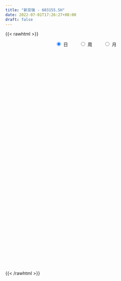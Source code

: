 ```yaml
---
title: "新亚强 - 603155.SH"
date: 2022-07-01T17:26:27+08:00
draft: false
---
```

{{< rawhtml >}}
    <div style="text-align: center">
        <label style="padding: 1rem;"><input style="margin-right: .5rem" type="radio" name="period" value="D" checked onclick="period_change(this)">日</label>
        <label style="padding: 1rem;"><input style="margin-right: .5rem" type="radio" name="period" value="W" onclick="period_change(this)">周</label>
        <label style="padding: 1rem;"><input style="margin-right: .5rem" type="radio" name="period" value="M" onclick="period_change(this)">月</label>
    </div>
    <div id="chart" style="height: 700px;"></div> 
    <script type="text/javascript">
        const D_v = [2414.57,8352.86,31659.0,10694.0,133018.47,114106.49,79923.7,61634.74,52717.98,38882.07,50393.34,85886.61,69525.18,61823.16,85232.0,49557.25,38184.19,37395.96,28034.02,25984.31,18025.62,13887.22,24517.05,77130.79,76367.23,40359.16,29489.84,36911.74,24663.88,22888.66,34812.54,33581.29,20631.08,43299.77,34887.18,43182.55,42219.74,54684.02,52081.02,62813.73,39204.67,32555.64,55816.48,50412.89,92476.45,65145.58,51454.07,39591.82,40598.92,44161.35,68801.12,50462.66,38496.68,38474.87,36263.2,27088.98,29792.45,18061.71,19647.12,27623.89,19698.21,13128.52,12598.98,27465.77,17713.25,16117.83,12436.55,15502.01,9098.97,24014.18,13268.0,12500.66,16452.62,13990.66,14350.7,13849.0,15924.44,9116.37,16024.1,12142.0,19321.45,11811.67,15769.85,13102.81,10718.2,18884.56,10010.57,9820.61,9720.39,15295.97,15094.24,13867.92,9808.91,18852.07,12024.7,11437.75,12092.07,35636.89,49380.89,26080.84,20647.04,15007.51,11797.5,17050.08,18762.84,17796.77,14814.87,8721.31,16662.2,12656.37,14098.57,15242.48,21306.94,12920.99,18774.4,14607.0,11294.61,25875.78,18686.18,14224.86,20780.02,8665.0,9684.06,15723.36,6510.0,3903.0,8221.0,5332.72,5250.0,4816.3,52265.0,31526.54,17788.7,14230.0,16488.83,6894.0,9428.6,10684.3,4785.0,6130.5,12559.0,14220.58,6157.67,19997.85,9918.87,8474.07,11103.81,7163.31,9566.19,5836.0,6640.5,12992.51,9505.0,7773.44,25866.27,22606.89,32978.96,15987.1,12529.57,13500.7,13685.7,21392.93,18469.73,31142.41,19575.92,31539.27,24807.04,26865.28,19617.57,10130.45,11868.92,14065.1,7289.5,20668.22,74382.1,55000.45,48942.96,24554.6,28585.27,29424.94,26892.22,22582.79,51660.07,47087.29,19297.48,10402.19,12717.86,19392.07,10035.0,13028.7,16957.02,26793.78,20415.16,12808.55,19722.9,16873.52,11971.2,21076.79,30362.55,32525.14,18318.7,19460.18,28136.96,45736.61,38641.79,23103.78,24791.98,28813.86,19940.0,19415.0,26526.94,20658.98,16626.88,11978.0,19375.2,28986.0,23708.9,19214.51,31867.78,29522.36,23352.94,31364.19,48097.69,34755.78,20349.97,21311.2,18289.13,19908.46,27226.16,26946.61,19299.86,29065.93,29885.52,26493.73,27004.55,27544.02,19777.29,28287.0,26610.69,39153.1,38216.32,23354.7,27940.4,50119.56,49403.5,28529.5,31058.38,24081.2,23692.28,16804.77,22447.29,25600.76,19813.7,48092.78,34105.93,30925.23,77827.83,71559.18,71357.74,125331.82,88292.46,30461.88,84198.58,66974.22,71685.0,53478.38,43881.29,56366.77,52014.95,34846.92,30462.19,46003.79,55020.01,66048.49,44531.4,42727.72,38928.72,32022.22,48712.39,33856.0,45829.0,43274.0,24608.7,34300.0,43897.0,26258.92,30771.57,21046.7,20997.7,48993.87,38004.87,25997.0,15200.4,21021.0,26449.4,24959.0,31643.04,20065.87,18206.21,13510.0,18885.87,30116.0,13589.87,15754.99,21031.98,17795.13,17656.21,12651.4,10612.0,9909.0,17447.87,10296.0,8582.99,10721.7,18545.0,11821.0,11157.0,7131.49,8630.0,12220.0,6982.07,4954.0,9434.0,11448.98,6845.87,7936.0,8662.0,11793.0,6665.87,28953.36,22261.55,10834.7,12630.52,8380.0,7707.99,18949.34,10080.19,7368.17,7231.0,5947.97,9108.87,8468.34,6454.01,16390.46,19760.97,11155.17,10254.15,8586.98,11946.68,12940.0,8371.98,6694.0,6139.0,5316.51,6134.0,8742.0,14031.0,13461.87,10162.0,9948.5,10670.4,7629.0,7663.0,7676.0,7903.57,8494.4,8359.0,6648.0,5500.0,4746.0,6568.0,8717.0,7061.97,5239.4,4128.0,4007.0,3527.5,2833.0,3784.0,15916.5,13559.34,8390.27,18575.47,26128.3,21327.0,16196.0,9876.0,11795.0,12353.0,7595.97,7317.0,6901.0,7425.0,9060.7,7517.0,9684.0,11874.0,17588.66,14605.0,13931.46,21464.46,34133.0,41540.54,21415.0,35484.27,23414.06,44624.52,28664.87,21006.0,13572.0,10911.87,17210.0,10364.0,11475.16,12904.83,15489.0,16939.1,10953.0,18681.02,17694.11,11800.79,11991.26,16691.11,20030.39,12518.15,18608.7,26220.64,39314.23,43632.2,63641.53,53920.71,28461.7,39890.21,25847.96,20847.55,21334.1,19541.1,30319.88,24511.6,23620.78,20004.0,31370.66,23597.45]
const D_histogram = [0.0,0.2929230769,0.1388574184,-0.2557033958,-0.6323167813,-1.0766909246,-1.429935523,-1.6385529165,-1.625063793,-1.5344598978,-1.3221075523,-0.9847664264,-0.7236467588,-0.4629897844,-0.1329068528,0.0003285294,0.093819596,0.1017635382,0.0905395408,0.0734270626,0.104407639,0.1311229827,0.2396194889,0.5360927031,0.7166425396,0.8517263529,0.8452675784,0.7351029865,0.6680599508,0.6274838276,0.6507804518,0.5958967973,0.478213942,0.4947275802,0.4274337982,0.4537543357,0.499322306,0.3370855092,0.0663770311,0.0722958022,0.0603093108,0.1090668256,0.2033037981,0.4967797374,0.6044186159,0.7174699056,0.7823178074,0.7237018887,0.6529421833,0.6699659302,0.7319331239,0.5771989371,0.4127754232,0.2397465541,0.1368565904,-0.0612178482,-0.1667539409,-0.2562395967,-0.3463445576,-0.4594046188,-0.5301008432,-0.5482701863,-0.5613089142,-0.4594026419,-0.4499284302,-0.4870110164,-0.5240553323,-0.5579393089,-0.5070224555,-0.3451171964,-0.308333059,-0.237602507,-0.1493994448,-0.1062204982,-0.166673522,-0.2317344064,-0.300850053,-0.2660900293,-0.3078373131,-0.3442318556,-0.3892570301,-0.3611393848,-0.2833608641,-0.1963944333,-0.1773417533,-0.2014506719,-0.1736700949,-0.1622899097,-0.0829201223,-0.0874373878,-0.0745360892,0.0081268307,0.0848525924,0.1587469841,0.2566255473,0.2929834601,0.3009712435,0.519816062,0.7043644423,0.6659601213,0.524684795,0.3819396596,0.3169996545,0.31563351,0.2232784184,0.0737584908,-0.0911577445,-0.1203013382,-0.055523381,0.0189048482,0.0788443496,0.1927511376,0.292591593,0.3068772596,0.2801304145,0.230343356,0.13948211,0.2532360777,0.2908637923,0.3074977272,0.2953604537,0.2479222448,0.1177385072,-0.1005102627,-0.2563491225,-0.31071022,-0.2947182688,-0.2986146555,-0.2904792733,-0.2490399549,-0.0734592849,-0.0627926307,-0.0116790129,-0.0533768349,-0.1528540739,-0.2038492824,-0.2181281434,-0.1832593406,-0.1719645903,-0.1743693935,-0.2122789201,-0.1538228647,-0.1155380488,-0.013782244,0.0548064286,0.1193077911,0.130369041,0.1542831484,0.1827333886,0.1463867001,0.1265196282,0.1694270693,0.1769309614,0.1703824398,0.2456021686,0.3471480806,0.2255076595,0.1727811539,0.122860928,0.106392625,-0.0071887101,0.006850412,0.0337576264,0.1597784631,0.1865126639,0.2787392312,0.2757189621,0.2986835755,0.2626600932,0.1877628871,0.0696624874,-0.0911825995,-0.1974275028,-0.1555787062,0.0704269539,0.3079530248,0.4304182648,0.5697294367,0.7863027052,0.8690402785,0.9036939301,0.8437064275,0.4365273322,0.172233488,-0.0158439027,-0.1992235189,-0.3140701603,-0.496649882,-0.6037666149,-0.7216872829,-0.7485702748,-0.6450777907,-0.566569907,-0.518033252,-0.4296570476,-0.4788697196,-0.4147289554,-0.2608977381,-0.0512997871,0.1153725768,0.15998597,0.2504744379,0.5820203106,0.7466447267,0.9718129449,1.0492406812,1.0550588196,0.9303207974,0.7626328255,0.5482735244,0.2718911462,0.0604855369,-0.0794660442,-0.2181681433,-0.2621650027,-0.1666791642,-0.2940805124,-0.3387688461,-0.2863798475,-0.494326577,-0.310330797,-0.1538162294,-0.2323406414,-0.4203518163,-0.5053527371,-0.5425173187,-0.5260926217,-0.4572340188,-0.2840499225,-0.0532696406,0.0848480183,0.3871963884,0.4917606825,0.2743025029,0.1938039937,-0.003841932,-0.079472681,-0.0840535077,-0.0047411351,0.2985055655,0.3426269338,0.3035645192,0.2041473028,0.3843537404,0.1844972789,0.0194098296,-0.23078513,-0.4204884569,-0.4726673075,-0.4635538233,-0.5686070953,-0.6465174057,-0.5678402085,-0.3434312066,-0.2620232977,-0.414314897,-0.1808522923,0.3278778187,1.0174623888,1.6836556625,1.6084729648,1.8844750807,2.0338066553,2.1959408925,2.2555924036,1.775596446,0.8757287089,0.0131407207,-0.4764824493,-0.8695970373,-1.0902874825,-1.0210114162,-0.7974596745,-0.4590325359,-0.4705405712,-0.2325601676,-0.2700707461,-0.2696262387,-0.7279007029,-1.0012851473,-1.1351507704,-1.380009588,-1.4212703796,-1.3799335056,-1.5436711766,-1.4894393028,-1.301865592,-1.1786185468,-1.0292652829,-0.6412035282,-0.425539225,-0.4080379735,-0.294557987,-0.1804428542,-0.0076827983,0.1800323696,0.3496396732,0.4528987824,0.4053804288,0.3529931053,0.3269372886,0.3926729497,0.406939809,0.2430437097,0.0048724036,-0.2348319264,-0.4451654305,-0.5363426651,-0.5206677216,-0.5059398027,-0.3676181152,-0.2635425688,-0.2266302902,-0.2281276999,-0.315642423,-0.4804820009,-0.5047233857,-0.4518211163,-0.4135750888,-0.4793895743,-0.4118787455,-0.3163711277,-0.2248320277,-0.0602944311,0.040039214,0.0973328597,0.051672462,0.1620146962,0.1929514323,0.4464727647,0.6280016198,0.7055963518,0.6166448523,0.5841925573,0.5970952286,0.6848896585,0.6373247084,0.484261957,0.3702745012,0.3139899361,0.2239933482,0.2147149869,0.143707166,0.2403434963,0.4141061229,0.4870347551,0.4975730926,0.4953996674,0.4663746283,0.2505849338,0.1422648638,0.0907043233,0.0402014663,-0.0077208157,-0.0763847698,-0.2423440038,-0.1454127435,-0.2011632389,-0.2024500492,-0.1333333038,-0.0112829379,0.058438927,-0.0073432073,-0.1635259512,-0.3301575579,-0.5461811938,-0.7691064437,-0.8023144439,-0.7813267926,-0.8482196769,-1.0024069003,-0.9354596057,-0.8302042444,-0.6350023319,-0.4841066077,-0.3231156057,-0.1966852327,-0.0802272503,0.0400125812,0.3144962412,0.3508247614,0.3915315285,0.5340644626,0.7764033772,0.9934350467,0.9965301787,0.9013910861,0.6155110164,0.4240490935,0.1719252115,0.0662740027,-0.1636309066,-0.2075490896,-0.159560681,-0.2214067112,-0.408336742,-0.5710397021,-0.7068124007,-1.0448063953,-1.0274093657,-0.6677677564,-0.2960161297,0.000056827,0.0787363499,0.3129678735,0.370690012,0.5417377799,0.4685660871,0.2865716734,0.1786354968,0.0859925666,0.0860913743,0.1058269091,0.1570162461,0.2657222205,0.1999578031,0.16248573,-0.9207760487,-1.5150950858,-1.8155709619,-1.9087912587,-1.847554251,-1.629155165,-1.3321109561,-1.0576593329,-0.7742451779,-0.482989619,-0.1416360595,0.1401561425,0.4384480593,0.5657958381,0.6437659924,0.7407539787,0.7650318251,0.7362527808,0.70276723,0.6664853515,0.7271128923,0.7026089093,0.6748452424,0.5843289966,0.5689365924,0.4999467981]
const D_fast = [0.0,0.3661538462,0.2468025422,-0.2116841209,-0.7463767018,-1.4599235762,-2.1706520553,-2.7889076779,-3.1816845027,-3.4746955819,-3.5928701246,-3.5017206052,-3.4215126274,-3.2766030991,-2.9797468807,-2.8464293662,-2.7294834005,-2.6960985738,-2.684687686,-2.6834433985,-2.6263609123,-2.566864823,-2.3984634445,-1.9679670546,-1.6082565832,-1.2602411816,-1.0553830615,-0.9817719069,-0.8817999549,-0.7655051212,-0.579513384,-0.4854228391,-0.4835522089,-0.3433566757,-0.3037920082,-0.1640328867,0.0063656601,-0.0715997594,-0.3257139798,-0.3017212581,-0.2986304218,-0.2226062006,-0.0775432786,0.3401275951,0.5988711276,0.8912898937,1.1517172473,1.2740268007,1.3665026411,1.5510178706,1.7959683454,1.7855338928,1.7243042347,1.6112120041,1.5425361881,1.3291572873,1.1819327094,1.0283871545,0.8516960542,0.6237848382,0.4205634031,0.2653265134,0.1119605569,0.0990161687,-0.0039917271,-0.1628270674,-0.3308852164,-0.5042540202,-0.5800927807,-0.5044668207,-0.544765948,-0.5334360228,-0.4825828218,-0.4659589997,-0.5680804041,-0.6910748901,-0.8354030499,-0.8671655335,-0.9858721456,-1.108324652,-1.2506640841,-1.3128312849,-1.3058929803,-1.2680251578,-1.2933079162,-1.3677795027,-1.3834164494,-1.4126087416,-1.3539689848,-1.3803455972,-1.386078321,-1.3013836934,-1.2034447836,-1.0898636459,-0.9278286959,-0.818224918,-0.7349943237,-0.3861954898,-0.0255559989,0.1025297105,0.0924255829,0.0451653624,0.0594752709,0.1370175039,0.1004820169,-0.030598288,-0.2183039594,-0.2775228877,-0.2266257758,-0.1474713345,-0.0678207457,0.0942738267,0.2672621803,0.3582671618,0.4015529204,0.4093517009,0.3533609824,0.5304239696,0.6407676322,0.7342759989,0.7959788389,0.8105211911,0.7097720803,0.4663957447,0.2464696043,0.1144309519,0.0567433358,-0.0218067148,-0.0862911508,-0.1071118212,0.0501040276,0.0450725241,0.0932663887,0.038224358,-0.0994663995,-0.2014239287,-0.2702348255,-0.2811808578,-0.3128772551,-0.3588744067,-0.4498536634,-0.4298533241,-0.4204530204,-0.3221427766,-0.2398524969,-0.1455241866,-0.1018706765,-0.0393857819,0.0347478054,0.034997792,0.0467606271,0.1320248355,0.1837614679,0.2198085564,0.3564288273,0.5447617595,0.4794982532,0.4699670361,0.4507620421,0.4608918954,0.3455133828,0.3612651079,0.3966117288,0.5625771814,0.6359395482,0.7978509233,0.8637603947,0.961395902,0.991037443,0.9630809587,0.8623961809,0.678755444,0.5231536651,0.5261077851,0.7697201836,1.0842345108,1.3143043169,1.596047848,2.0091967929,2.3091944358,2.5697715699,2.7207106742,2.422663412,2.2014279398,2.0093895733,1.7762040774,1.582839896,1.2760977038,1.0180393172,0.7196968284,0.5056712679,0.4478943043,0.3847597112,0.3037880531,0.2847499957,0.1158198938,0.0762784191,0.164885202,0.3616582062,0.5571737143,0.6417835999,0.7948906773,1.2719416276,1.6232272254,2.0913486798,2.4310865865,2.7006694298,2.8085116069,2.8314818414,2.7541909215,2.5457813298,2.3494971047,2.1896790126,1.9964348776,1.8868967675,1.940712815,1.7397913386,1.6104107935,1.5912048302,1.2596764564,1.3660895373,1.4841500475,1.3475404751,1.0544413461,0.8431022411,0.6703083298,0.5552098714,0.5097599695,0.6119315852,0.8293944569,0.9887241204,1.3878715876,1.6153760524,1.4664934985,1.4344459877,1.2358395791,1.1403406597,1.1147464561,1.192873545,1.5707466369,1.7005247387,1.7373534539,1.6889730632,1.9652679358,1.8115357941,1.6513008021,1.34340956,1.0485841189,0.8782384415,0.7714634698,0.524258424,0.2847187621,0.2214359073,0.3599871075,0.375889192,0.1200188685,0.3082684,0.8989679657,1.842918133,2.9300253224,3.2569608659,4.004081752,4.6618649903,5.3729844507,5.9965340627,5.9604372166,5.2795016567,4.4201988487,3.8114550664,3.2009412191,2.7076789032,2.5217021155,2.5458889386,2.7695579432,2.6404147651,2.8202551268,2.7152268617,2.6482648095,2.0080151696,1.4843094384,1.0666561226,0.476794908,0.0802165215,-0.2234299809,-0.773085446,-1.0912133979,-1.2291060851,-1.4005136766,-1.5084767334,-1.2807158608,-1.1714363639,-1.2559446057,-1.216104116,-1.1470996967,-0.9762603404,-0.7435370801,-0.4865198582,-0.2700360534,-0.2162092998,-0.180348347,-0.1246698416,0.0392340569,0.1552358685,0.0521006967,-0.1848525085,-0.4832648202,-0.8048896818,-1.0301525827,-1.1446445697,-1.2564016014,-1.2099844428,-1.1717945385,-1.1915398324,-1.2500691672,-1.4164944959,-1.7014545741,-1.8518768054,-1.911929815,-1.9770775598,-2.1627394388,-2.1981982964,-2.1817834606,-2.1464523674,-1.9969883786,-1.88664493,-1.8050180694,-1.8377603517,-1.6869144434,-1.6077398492,-1.2426003256,-0.9040710655,-0.6500772456,-0.5848675321,-0.4712716877,-0.3090952093,-0.0500783648,0.0616878622,0.0296906001,0.0082717696,0.0304846886,-0.0035135623,0.0408868231,0.0058057937,0.1625279981,0.4398171554,0.6345044763,0.769436087,0.8911125787,0.9786811967,0.8255377356,0.7527838816,0.7238994218,0.6834469315,0.6335944455,0.545834299,0.319289064,0.3798671384,0.2738258333,0.2219265107,0.2577099302,0.3769395616,0.4612711582,0.3936532221,0.1965889904,-0.0525820058,-0.4051509401,-0.8203528009,-1.0541394122,-1.228483459,-1.5074312625,-1.912220211,-2.0791378179,-2.1814335176,-2.1449821881,-2.1151131159,-2.0349010152,-1.9576419504,-1.8612407806,-1.7309978038,-1.3778900835,-1.253855373,-1.1152657237,-0.839216674,-0.4027769151,0.0626135161,0.3148411928,0.4450498717,0.3130475561,0.2275979065,0.0184553274,-0.0706273807,-0.3414400167,-0.437245472,-0.4291472336,-0.5463449416,-0.835359158,-1.1408220436,-1.4532978424,-2.0524934359,-2.2919487477,-2.0992490775,-1.8015014832,-1.5054143197,-1.4070507094,-1.0945772174,-0.9441825759,-0.6377003631,-0.593730534,-0.7040820294,-0.7673593318,-0.8385041204,-0.8168824691,-0.770690207,-0.6802468085,-0.505110279,-0.5208852456,-0.5177358862,-1.8311916771,-2.8042844856,-3.5586531022,-4.1290712137,-4.5297227687,-4.718612474,-4.754596004,-4.7445592142,-4.6547063536,-4.4841981995,-4.1782536548,-3.8614224172,-3.4535184856,-3.1847217473,-2.9458100948,-2.6636336139,-2.4480978112,-2.2928136604,-2.1506074036,-2.0202679442,-1.7778621804,-1.626713936,-1.4857662923,-1.4302002889,-1.3033585451,-1.2473616398]
const D_slow = [0.0,0.0732307692,0.1079451238,0.0440192749,-0.1140599205,-0.3832326516,-0.7407165324,-1.1503547615,-1.5566207097,-1.9402356842,-2.2707625722,-2.5169541788,-2.6978658685,-2.8136133147,-2.8468400279,-2.8467578955,-2.8233029965,-2.797862112,-2.7752272268,-2.7568704611,-2.7307685514,-2.6979878057,-2.6380829335,-2.5040597577,-2.3248991228,-2.1119675346,-1.90065064,-1.7168748933,-1.5498599056,-1.3929889488,-1.2302938358,-1.0813196365,-0.961766151,-0.8380842559,-0.7312258064,-0.6177872224,-0.4929566459,-0.4086852686,-0.3920910109,-0.3740170603,-0.3589397326,-0.3316730262,-0.2808470767,-0.1566521423,-0.0055474884,0.1738199881,0.3693994399,0.5503249121,0.7135604579,0.8810519404,1.0640352214,1.2083349557,1.3115288115,1.37146545,1.4056795976,1.3903751356,1.3486866503,1.2846267512,1.1980406118,1.0831894571,0.9506642463,0.8135966997,0.6732694711,0.5584188106,0.4459367031,0.324183949,0.1931701159,0.0536852887,-0.0730703252,-0.1593496243,-0.236432889,-0.2958335158,-0.333183377,-0.3597385015,-0.4014068821,-0.4593404837,-0.5345529969,-0.6010755042,-0.6780348325,-0.7640927964,-0.8614070539,-0.9516919001,-1.0225321161,-1.0716307245,-1.1159661628,-1.1663288308,-1.2097463545,-1.2503188319,-1.2710488625,-1.2929082095,-1.3115422318,-1.3095105241,-1.288297376,-1.24861063,-1.1844542432,-1.1112083781,-1.0359655673,-0.9060115518,-0.7299204412,-0.5634304109,-0.4322592121,-0.3367742972,-0.2575243836,-0.1786160061,-0.1227964015,-0.1043567788,-0.1271462149,-0.1572215495,-0.1711023947,-0.1663761827,-0.1466650953,-0.0984773109,-0.0253294126,0.0513899023,0.1214225059,0.1790083449,0.2138788724,0.2771878918,0.3499038399,0.4267782717,0.5006183851,0.5625989463,0.5920335731,0.5669060074,0.5028187268,0.4251411718,0.3514616046,0.2768079407,0.2041881224,0.1419281337,0.1235633125,0.1078651548,0.1049454016,0.0916011929,0.0533876744,0.0024253538,-0.0521066821,-0.0979215172,-0.1409126648,-0.1845050132,-0.2375747432,-0.2760304594,-0.3049149716,-0.3083605326,-0.2946589255,-0.2648319777,-0.2322397174,-0.1936689303,-0.1479855832,-0.1113889082,-0.0797590011,-0.0374022338,0.0068305066,0.0494261165,0.1108266587,0.1976136788,0.2539905937,0.2971858822,0.3279011142,0.3544992704,0.3527020929,0.3544146959,0.3628541025,0.4027987183,0.4494268843,0.5191116921,0.5880414326,0.6627123265,0.7283773498,0.7753180716,0.7927336934,0.7699380435,0.7205811678,0.6816864913,0.6992932298,0.776281486,0.8838860522,1.0263184113,1.2228940876,1.4401541573,1.6660776398,1.8770042467,1.9861360797,2.0291944517,2.0252334761,1.9754275963,1.8969100563,1.7727475858,1.6218059321,1.4413841113,1.2542415426,1.092972095,0.9513296182,0.8218213052,0.7144070433,0.5946896134,0.4910073745,0.42578294,0.4129579932,0.4418011375,0.4817976299,0.5444162394,0.6899213171,0.8765824987,1.119535735,1.3818459053,1.6456106102,1.8781908095,2.0688490159,2.205917397,2.2738901836,2.2890115678,2.2691450568,2.2146030209,2.1490617702,2.1073919792,2.0338718511,1.9491796396,1.8775846777,1.7540030334,1.6764203342,1.6379662769,1.5798811165,1.4747931624,1.3484549782,1.2128256485,1.0813024931,0.9669939884,0.8959815077,0.8826640976,0.9038761021,1.0006751992,1.1236153699,1.1921909956,1.240641994,1.239681511,1.2198133408,1.1987999638,1.1976146801,1.2722410714,1.3578978049,1.4337889347,1.4848257604,1.5809141955,1.6270385152,1.6318909726,1.5741946901,1.4690725758,1.350905749,1.2350172931,1.0928655193,0.9312361679,0.7892761158,0.7034183141,0.6379124897,0.5343337654,0.4891206924,0.571090147,0.8254557442,1.2463696599,1.6484879011,2.1196066713,2.6280583351,3.1770435582,3.7409416591,4.1848407706,4.4037729478,4.407058128,4.2879375157,4.0705382564,3.7979663857,3.5427135317,3.3433486131,3.2285904791,3.1109553363,3.0528152944,2.9852976079,2.9178910482,2.7359158725,2.4855945856,2.201806893,1.856804496,1.5014869011,1.1565035247,0.7705857306,0.3982259049,0.0727595069,-0.2218951298,-0.4792114505,-0.6395123326,-0.7458971388,-0.8479066322,-0.921546129,-0.9666568425,-0.9685775421,-0.9235694497,-0.8361595314,-0.7229348358,-0.6215897286,-0.5333414523,-0.4516071301,-0.3534388927,-0.2517039405,-0.1909430131,-0.1897249121,-0.2484328938,-0.3597242514,-0.4938099176,-0.623976848,-0.7504617987,-0.8423663275,-0.9082519697,-0.9649095423,-1.0219414672,-1.100852073,-1.2209725732,-1.3471534196,-1.4601086987,-1.5635024709,-1.6833498645,-1.7863195509,-1.8654123328,-1.9216203397,-1.9366939475,-1.926684144,-1.9023509291,-1.8894328136,-1.8489291396,-1.8006912815,-1.6890730903,-1.5320726854,-1.3556735974,-1.2015123844,-1.055464245,-0.9061904379,-0.7349680233,-0.5756368462,-0.4545713569,-0.3620027316,-0.2835052476,-0.2275069105,-0.1738281638,-0.1379013723,-0.0778154982,0.0257110325,0.1474697213,0.2718629944,0.3957129113,0.5123065684,0.5749528018,0.6105190178,0.6331950986,0.6432454651,0.6413152612,0.6222190688,0.5616330678,0.5252798819,0.4749890722,0.4243765599,0.391043234,0.3882224995,0.4028322312,0.4009964294,0.3601149416,0.2775755521,0.1410302537,-0.0512463572,-0.2518249682,-0.4471566664,-0.6592115856,-0.9098133107,-1.1436782121,-1.3512292732,-1.5099798562,-1.6310065081,-1.7117854095,-1.7609567177,-1.7810135303,-1.771010385,-1.6923863247,-1.6046801344,-1.5067972522,-1.3732811366,-1.1791802923,-0.9308215306,-0.6816889859,-0.4563412144,-0.3024634603,-0.1964511869,-0.1534698841,-0.1369013834,-0.17780911,-0.2296963824,-0.2695865527,-0.3249382305,-0.427022416,-0.5697823415,-0.7464854417,-1.0076870405,-1.264539382,-1.4314813211,-1.5054853535,-1.5054711467,-1.4857870593,-1.4075450909,-1.3148725879,-1.1794381429,-1.0622966212,-0.9906537028,-0.9459948286,-0.924496687,-0.9029738434,-0.8765171161,-0.8372630546,-0.7708324995,-0.7208430487,-0.6802216162,-0.9104156284,-1.2891893998,-1.7430821403,-2.220279955,-2.6821685177,-3.089457309,-3.422485048,-3.6868998812,-3.8804611757,-4.0012085804,-4.0366175953,-4.0015785597,-3.8919665449,-3.7505175854,-3.5895760873,-3.4043875926,-3.2131296363,-3.0290664411,-2.8533746336,-2.6867532957,-2.5049750727,-2.3293228453,-2.1606115347,-2.0145292856,-1.8722951375,-1.7473084379]
const D_data = [['2020-09-01', 38.22, 45.86, 38.22, 45.86],['2020-09-02', 50.45, 50.45, 50.45, 50.45],['2020-09-03', 49.0, 45.41, 45.41, 49.0],['2020-09-04', 40.87, 40.87, 40.87, 40.87],['2020-09-07', 39.0, 38.64, 38.01, 42.33],['2020-09-08', 36.5, 34.84, 34.8, 36.97],['2020-09-09', 33.75, 32.73, 32.63, 33.75],['2020-09-10', 33.1, 31.65, 31.6, 33.25],['2020-09-11', 31.21, 32.4, 31.21, 32.76],['2020-09-14', 32.6, 32.13, 31.9, 32.62],['2020-09-15', 32.07, 33.03, 31.73, 33.3],['2020-09-16', 33.0, 34.82, 33.0, 35.69],['2020-09-17', 34.01, 34.43, 33.64, 35.56],['2020-09-18', 34.31, 34.97, 34.31, 36.09],['2020-09-21', 35.05, 36.8, 34.73, 36.88],['2020-09-22', 36.1, 35.13, 34.82, 36.45],['2020-09-23', 35.1, 34.88, 34.62, 35.95],['2020-09-24', 34.55, 33.76, 33.28, 34.8],['2020-09-25', 33.94, 33.19, 33.02, 34.2],['2020-09-28', 33.3, 32.71, 32.11, 33.4],['2020-09-29', 32.93, 33.03, 32.83, 33.47],['2020-09-30', 33.08, 32.84, 32.5, 33.33],['2020-10-09', 33.07, 34.0, 33.07, 34.15],['2020-10-12', 34.12, 37.4, 34.12, 37.4],['2020-10-13', 37.08, 37.4, 36.66, 38.49],['2020-10-14', 37.6, 38.0, 36.99, 38.3],['2020-10-15', 37.8, 36.97, 36.95, 38.75],['2020-10-16', 37.27, 35.73, 35.06, 37.5],['2020-10-19', 35.69, 36.12, 35.42, 36.8],['2020-10-20', 35.91, 36.47, 35.21, 36.58],['2020-10-21', 36.26, 37.55, 36.11, 37.77],['2020-10-22', 37.05, 36.82, 36.34, 38.06],['2020-10-23', 36.4, 35.85, 35.53, 36.99],['2020-10-26', 35.9, 37.52, 35.9, 38.49],['2020-10-27', 37.81, 36.59, 36.11, 37.98],['2020-10-28', 36.59, 37.91, 36.27, 38.68],['2020-10-29', 37.42, 38.65, 37.05, 39.08],['2020-10-30', 38.4, 36.0, 36.0, 38.6],['2020-11-02', 35.73, 33.57, 33.0, 36.22],['2020-11-03', 33.55, 36.32, 33.49, 36.93],['2020-11-04', 36.04, 36.08, 35.25, 36.8],['2020-11-05', 36.5, 36.96, 36.48, 37.38],['2020-11-06', 37.06, 38.0, 36.45, 38.36],['2020-11-09', 38.84, 41.8, 38.84, 41.8],['2020-11-10', 45.44, 40.99, 40.91, 45.5],['2020-11-11', 40.62, 42.2, 40.0, 43.34],['2020-11-12', 41.92, 42.72, 41.6, 43.49],['2020-11-13', 42.1, 41.86, 40.68, 42.47],['2020-11-16', 41.77, 42.0, 41.2, 43.49],['2020-11-17', 42.6, 43.6, 42.03, 43.98],['2020-11-18', 42.77, 45.08, 42.1, 46.98],['2020-11-19', 45.0, 42.8, 42.33, 45.92],['2020-11-20', 42.21, 42.39, 41.21, 43.86],['2020-11-23', 42.69, 41.82, 41.42, 43.23],['2020-11-24', 41.2, 42.3, 40.48, 42.93],['2020-11-25', 42.3, 40.52, 40.44, 42.49],['2020-11-26', 40.2, 40.96, 40.01, 41.49],['2020-11-27', 41.0, 40.65, 40.04, 41.48],['2020-11-30', 40.3, 40.09, 39.82, 40.88],['2020-12-01', 40.05, 39.09, 38.97, 40.38],['2020-12-02', 38.96, 38.87, 38.38, 39.45],['2020-12-03', 38.7, 38.98, 38.42, 39.2],['2020-12-04', 38.98, 38.62, 38.51, 39.16],['2020-12-07', 38.94, 39.98, 38.88, 41.2],['2020-12-08', 39.9, 38.83, 38.66, 39.9],['2020-12-09', 38.56, 37.85, 37.6, 39.38],['2020-12-10', 37.85, 37.28, 37.05, 38.0],['2020-12-11', 37.28, 36.71, 36.37, 37.97],['2020-12-14', 37.13, 37.39, 36.2, 37.57],['2020-12-15', 37.55, 39.0, 37.16, 39.06],['2020-12-16', 38.89, 37.68, 37.56, 38.95],['2020-12-17', 37.68, 38.14, 36.93, 38.58],['2020-12-18', 38.69, 38.59, 37.8, 39.14],['2020-12-21', 39.36, 38.23, 38.05, 39.36],['2020-12-22', 38.0, 36.72, 36.62, 38.22],['2020-12-23', 36.5, 36.1, 35.94, 36.98],['2020-12-24', 36.43, 35.4, 35.0, 36.43],['2020-12-25', 35.6, 36.3, 35.2, 36.3],['2020-12-28', 36.3, 35.0, 34.68, 36.46],['2020-12-29', 35.0, 34.49, 34.44, 35.98],['2020-12-30', 34.61, 33.75, 33.64, 34.61],['2020-12-31', 33.78, 34.19, 33.47, 34.6],['2021-01-04', 34.1, 34.7, 34.1, 35.39],['2021-01-05', 34.7, 34.92, 33.95, 35.0],['2021-01-06', 34.71, 34.05, 34.04, 35.48],['2021-01-07', 34.02, 33.18, 32.78, 34.69],['2021-01-08', 33.05, 33.52, 32.03, 33.99],['2021-01-11', 34.15, 33.11, 33.1, 34.19],['2021-01-12', 33.15, 33.93, 33.1, 33.96],['2021-01-13', 33.93, 32.83, 32.78, 34.0],['2021-01-14', 33.07, 32.82, 31.88, 33.43],['2021-01-15', 32.71, 33.74, 32.0, 34.27],['2021-01-18', 34.19, 33.95, 33.51, 34.24],['2021-01-19', 33.95, 34.24, 33.82, 35.4],['2021-01-20', 34.3, 35.0, 33.85, 35.0],['2021-01-21', 34.92, 34.65, 34.5, 34.99],['2021-01-22', 35.06, 34.5, 34.04, 35.38],['2021-01-25', 34.18, 37.95, 33.15, 37.95],['2021-01-26', 37.98, 38.99, 37.73, 39.69],['2021-01-27', 38.0, 37.05, 36.58, 38.39],['2021-01-28', 36.63, 35.68, 35.0, 36.63],['2021-01-29', 35.62, 35.2, 34.47, 36.65],['2021-02-01', 34.85, 35.85, 34.85, 36.22],['2021-02-02', 35.65, 36.69, 35.65, 37.5],['2021-02-03', 36.3, 35.49, 35.15, 36.81],['2021-02-04', 35.16, 34.22, 33.49, 36.36],['2021-02-05', 34.08, 33.15, 32.8, 34.65],['2021-02-08', 33.1, 34.22, 32.93, 34.33],['2021-02-09', 34.23, 35.4, 34.23, 36.49],['2021-02-10', 35.4, 35.86, 34.81, 36.48],['2021-02-18', 36.11, 36.06, 35.51, 37.21],['2021-02-19', 35.96, 37.3, 35.75, 37.33],['2021-02-22', 37.2, 37.89, 36.81, 38.55],['2021-02-23', 37.18, 37.37, 36.7, 38.18],['2021-02-24', 37.47, 37.07, 36.43, 38.68],['2021-02-25', 37.29, 36.8, 36.31, 37.7],['2021-02-26', 36.28, 36.08, 35.53, 36.75],['2021-03-01', 36.08, 38.9, 36.08, 39.18],['2021-03-02', 38.9, 38.62, 37.65, 39.26],['2021-03-03', 38.32, 38.8, 38.32, 39.25],['2021-03-04', 38.69, 38.76, 37.5, 39.59],['2021-03-05', 38.35, 38.45, 37.73, 38.99],['2021-03-08', 38.61, 37.16, 37.03, 38.98],['2021-03-09', 37.03, 35.2, 34.58, 37.14],['2021-03-10', 35.22, 34.9, 34.81, 35.99],['2021-03-11', 35.29, 35.44, 34.52, 35.78],['2021-03-12', 35.63, 36.03, 35.44, 36.53],['2021-03-15', 36.06, 35.62, 35.5, 36.19],['2021-03-16', 35.84, 35.58, 35.08, 36.19],['2021-03-17', 35.57, 35.94, 35.3, 36.2],['2021-03-18', 36.01, 38.1, 36.01, 39.53],['2021-03-19', 36.59, 36.5, 36.02, 37.23],['2021-03-22', 36.39, 37.16, 36.21, 37.4],['2021-03-23', 36.89, 36.01, 36.0, 37.31],['2021-03-24', 35.82, 34.83, 34.6, 35.93],['2021-03-25', 34.86, 34.89, 34.7, 35.52],['2021-03-26', 34.92, 35.0, 34.35, 35.26],['2021-03-29', 35.0, 35.5, 34.7, 35.98],['2021-03-30', 35.1, 35.17, 34.8, 35.48],['2021-03-31', 35.17, 34.86, 34.85, 35.58],['2021-04-01', 35.0, 34.12, 33.98, 35.18],['2021-04-02', 34.2, 35.2, 34.01, 35.8],['2021-04-06', 35.23, 35.06, 34.82, 35.47],['2021-04-07', 34.9, 36.14, 34.33, 37.39],['2021-04-08', 36.02, 36.16, 35.89, 36.81],['2021-04-09', 36.15, 36.5, 35.92, 37.16],['2021-04-12', 36.5, 36.1, 36.0, 37.36],['2021-04-13', 36.11, 36.44, 35.72, 36.79],['2021-04-14', 36.45, 36.75, 36.13, 36.99],['2021-04-15', 36.7, 36.03, 35.97, 36.75],['2021-04-16', 36.03, 36.18, 35.9, 36.58],['2021-04-19', 36.0, 37.14, 35.91, 37.49],['2021-04-20', 37.0, 36.97, 36.33, 37.39],['2021-04-21', 36.61, 36.94, 36.41, 37.23],['2021-04-22', 37.38, 38.33, 36.95, 39.02],['2021-04-23', 38.52, 39.4, 37.79, 39.49],['2021-04-26', 38.5, 36.81, 36.51, 38.8],['2021-04-27', 36.76, 37.4, 36.73, 38.5],['2021-04-28', 36.94, 37.32, 36.62, 37.69],['2021-04-29', 37.4, 37.7, 37.25, 38.32],['2021-04-30', 37.57, 36.22, 36.16, 37.7],['2021-05-06', 36.04, 37.6, 36.04, 38.0],['2021-05-07', 37.5, 37.94, 36.8, 38.36],['2021-05-10', 37.97, 39.73, 37.97, 40.27],['2021-05-11', 39.49, 39.1, 38.38, 40.23],['2021-05-12', 38.9, 40.5, 38.9, 40.53],['2021-05-13', 40.2, 39.85, 39.48, 40.39],['2021-05-14', 39.81, 40.55, 39.72, 41.0],['2021-05-17', 40.33, 40.1, 38.52, 40.98],['2021-05-18', 39.41, 39.6, 39.17, 40.3],['2021-05-19', 39.67, 38.75, 38.5, 39.67],['2021-05-20', 38.71, 37.56, 37.4, 39.06],['2021-05-21', 37.63, 37.51, 37.38, 38.05],['2021-05-24', 38.1, 39.15, 38.03, 40.4],['2021-05-25', 39.66, 42.25, 39.38, 43.07],['2021-05-26', 41.67, 43.91, 41.51, 44.6],['2021-05-27', 43.9, 43.86, 43.2, 45.88],['2021-05-28', 44.13, 45.32, 44.13, 45.35],['2021-05-31', 46.13, 47.96, 46.0, 48.83],['2021-06-01', 47.59, 47.95, 45.6, 48.01],['2021-06-02', 47.41, 48.6, 46.5, 48.89],['2021-06-03', 47.19, 48.3, 46.69, 48.32],['2021-06-04', 48.3, 43.47, 43.47, 48.33],['2021-06-07', 43.0, 43.97, 43.0, 45.66],['2021-06-08', 44.0, 44.05, 43.74, 45.2],['2021-06-09', 44.07, 43.3, 43.0, 44.4],['2021-06-10', 43.21, 43.42, 42.85, 43.99],['2021-06-11', 43.42, 41.7, 40.63, 43.75],['2021-06-15', 41.62, 41.66, 41.21, 42.48],['2021-06-16', 41.38, 40.6, 40.49, 42.35],['2021-06-17', 40.3, 40.95, 40.02, 41.3],['2021-06-18', 41.15, 42.4, 40.55, 43.43],['2021-06-21', 42.1, 42.24, 41.65, 43.28],['2021-06-22', 42.25, 41.9, 41.33, 42.8],['2021-06-23', 42.15, 42.5, 41.83, 43.9],['2021-06-24', 42.2, 40.61, 40.53, 42.3],['2021-06-25', 40.46, 41.79, 40.46, 42.1],['2021-06-28', 41.8, 43.3, 41.8, 43.69],['2021-06-29', 43.28, 44.92, 43.04, 46.59],['2021-06-30', 44.99, 45.49, 44.07, 46.4],['2021-07-01', 45.7, 44.71, 44.5, 46.9],['2021-07-02', 44.5, 45.89, 44.14, 45.99],['2021-07-05', 45.56, 50.48, 45.52, 50.48],['2021-07-06', 51.53, 50.38, 48.51, 52.73],['2021-07-07', 50.43, 53.03, 49.81, 54.88],['2021-07-08', 53.11, 52.99, 52.07, 54.13],['2021-07-09', 52.96, 53.38, 52.11, 54.39],['2021-07-12', 53.5, 52.47, 51.15, 53.65],['2021-07-13', 52.44, 52.1, 51.06, 53.3],['2021-07-14', 52.05, 51.31, 51.0, 54.0],['2021-07-15', 50.56, 49.85, 48.18, 51.5],['2021-07-16', 50.45, 49.8, 49.0, 51.34],['2021-07-19', 49.82, 50.06, 48.5, 50.48],['2021-07-20', 49.01, 49.52, 48.63, 50.26],['2021-07-21', 49.69, 50.33, 49.69, 51.7],['2021-07-22', 50.22, 52.35, 49.98, 54.2],['2021-07-23', 52.14, 49.58, 49.42, 52.94],['2021-07-26', 48.99, 50.18, 48.51, 52.2],['2021-07-27', 49.99, 51.44, 49.99, 53.87],['2021-07-28', 49.5, 47.7, 46.3, 50.18],['2021-07-29', 49.12, 52.47, 48.84, 52.47],['2021-07-30', 54.7, 53.1, 51.27, 54.8],['2021-08-02', 53.31, 50.44, 49.04, 54.8],['2021-08-03', 51.0, 48.3, 47.7, 51.9],['2021-08-04', 47.61, 48.68, 47.01, 49.24],['2021-08-05', 48.96, 48.71, 47.01, 49.4],['2021-08-06', 48.83, 49.06, 47.68, 49.88],['2021-08-09', 49.46, 49.7, 48.08, 50.19],['2021-08-10', 49.34, 51.5, 49.01, 52.0],['2021-08-11', 51.43, 53.31, 50.7, 53.37],['2021-08-12', 53.56, 53.29, 52.01, 53.82],['2021-08-13', 53.4, 56.87, 52.4, 56.88],['2021-08-16', 57.0, 56.0, 54.11, 57.84],['2021-08-17', 55.3, 52.13, 52.06, 56.49],['2021-08-18', 52.01, 53.4, 51.41, 55.2],['2021-08-19', 52.88, 51.43, 49.37, 52.88],['2021-08-20', 51.3, 52.36, 50.0, 52.55],['2021-08-23', 52.15, 53.14, 52.15, 55.2],['2021-08-24', 52.88, 54.53, 52.4, 55.95],['2021-08-25', 54.29, 58.67, 53.26, 59.39],['2021-08-26', 58.35, 56.81, 56.03, 58.45],['2021-08-27', 54.77, 56.24, 54.5, 56.8],['2021-08-30', 56.24, 55.52, 55.32, 58.27],['2021-08-31', 56.47, 59.7, 56.0, 60.47],['2021-09-01', 59.7, 55.34, 53.91, 60.88],['2021-09-02', 54.62, 55.1, 53.61, 56.55],['2021-09-03', 55.1, 53.05, 51.8, 56.34],['2021-09-06', 52.63, 52.57, 50.6, 52.8],['2021-09-07', 52.2, 53.48, 51.9, 53.8],['2021-09-08', 53.6, 53.94, 53.05, 55.08],['2021-09-09', 53.13, 52.0, 51.8, 54.33],['2021-09-10', 52.54, 51.5, 50.19, 52.69],['2021-09-13', 51.05, 53.1, 50.61, 53.39],['2021-09-14', 52.36, 55.49, 51.46, 57.58],['2021-09-15', 55.01, 54.38, 53.0, 55.4],['2021-09-16', 54.0, 51.07, 50.89, 55.2],['2021-09-17', 51.18, 55.96, 51.18, 56.18],['2021-09-22', 55.19, 61.56, 51.5, 61.56],['2021-09-23', 66.9, 67.72, 65.02, 67.72],['2021-09-24', 70.0, 72.34, 66.0, 74.49],['2021-09-27', 70.33, 66.18, 65.11, 72.48],['2021-09-28', 67.79, 72.8, 67.31, 72.8],['2021-09-29', 73.02, 74.28, 69.0, 78.99],['2021-09-30', 72.33, 77.4, 67.3, 79.49],['2021-10-08', 81.73, 79.0, 74.9, 83.6],['2021-10-11', 76.66, 73.28, 71.1, 78.38],['2021-10-12', 73.6, 65.95, 65.95, 74.78],['2021-10-13', 63.5, 62.62, 61.66, 64.88],['2021-10-14', 62.0, 64.06, 60.06, 65.0],['2021-10-15', 64.53, 62.93, 60.98, 64.9],['2021-10-18', 62.72, 63.2, 61.52, 64.18],['2021-10-19', 64.32, 66.1, 61.0, 66.1],['2021-10-20', 64.58, 68.59, 63.2, 69.5],['2021-10-21', 67.0, 71.52, 67.0, 75.45],['2021-10-22', 71.05, 68.1, 67.73, 73.08],['2021-10-25', 67.0, 72.0, 66.71, 72.88],['2021-10-26', 72.02, 69.32, 67.88, 72.7],['2021-10-27', 68.85, 69.9, 68.01, 71.7],['2021-10-28', 69.64, 62.91, 62.91, 69.64],['2021-10-29', 64.35, 62.92, 61.6, 65.5],['2021-11-01', 62.77, 63.04, 60.21, 64.5],['2021-11-02', 63.33, 59.9, 58.5, 64.18],['2021-11-03', 59.83, 60.79, 58.44, 60.9],['2021-11-04', 60.71, 60.89, 58.8, 62.19],['2021-11-05', 60.9, 56.95, 56.85, 60.9],['2021-11-08', 56.8, 58.25, 56.01, 58.79],['2021-11-09', 58.2, 59.49, 57.23, 59.98],['2021-11-10', 58.97, 58.52, 57.24, 58.97],['2021-11-11', 58.62, 58.65, 58.19, 59.79],['2021-11-12', 59.06, 62.35, 58.81, 64.52],['2021-11-15', 62.07, 61.3, 59.12, 63.89],['2021-11-16', 61.01, 59.0, 58.53, 61.49],['2021-11-17', 58.85, 60.15, 58.52, 60.17],['2021-11-18', 59.66, 60.45, 59.37, 61.78],['2021-11-19', 60.24, 61.75, 59.03, 62.66],['2021-11-22', 61.4, 62.85, 60.88, 62.86],['2021-11-23', 62.69, 63.68, 62.27, 65.74],['2021-11-24', 63.45, 63.8, 63.1, 64.6],['2021-11-25', 63.71, 62.31, 61.71, 63.71],['2021-11-26', 62.05, 62.2, 61.44, 63.36],['2021-11-29', 60.75, 62.52, 60.3, 63.86],['2021-11-30', 62.37, 64.01, 62.37, 65.2],['2021-12-01', 63.67, 63.86, 63.13, 64.47],['2021-12-02', 63.85, 61.45, 61.28, 63.97],['2021-12-03', 61.45, 59.5, 59.5, 62.0],['2021-12-06', 59.29, 58.06, 57.95, 59.55],['2021-12-07', 58.08, 56.89, 56.07, 58.99],['2021-12-08', 57.07, 57.11, 56.5, 57.6],['2021-12-09', 57.28, 57.74, 56.75, 57.8],['2021-12-10', 57.75, 57.3, 56.86, 57.75],['2021-12-13', 57.35, 58.8, 56.7, 58.87],['2021-12-14', 58.7, 58.65, 57.8, 59.23],['2021-12-15', 58.45, 57.86, 57.86, 59.05],['2021-12-16', 57.96, 57.15, 56.86, 58.29],['2021-12-17', 57.28, 55.46, 54.6, 57.55],['2021-12-20', 53.24, 53.32, 53.24, 55.39],['2021-12-21', 53.49, 53.99, 52.52, 54.42],['2021-12-22', 53.99, 54.45, 53.68, 54.67],['2021-12-23', 54.03, 53.95, 53.55, 54.88],['2021-12-24', 53.94, 51.98, 51.76, 54.34],['2021-12-27', 52.31, 53.05, 51.75, 53.25],['2021-12-28', 53.07, 53.29, 52.66, 53.66],['2021-12-29', 53.26, 53.26, 52.72, 53.94],['2021-12-30', 53.91, 54.48, 53.45, 55.3],['2021-12-31', 54.35, 54.11, 53.91, 54.77],['2022-01-04', 54.0, 53.78, 52.8, 54.19],['2022-01-05', 53.07, 52.31, 51.98, 53.54],['2022-01-06', 52.47, 54.26, 52.0, 54.45],['2022-01-07', 53.79, 53.53, 53.28, 54.55],['2022-01-10', 55.66, 57.1, 54.71, 57.97],['2022-01-11', 57.11, 57.58, 56.88, 58.48],['2022-01-12', 57.81, 57.31, 57.03, 58.2],['2022-01-13', 57.12, 55.54, 55.2, 57.2],['2022-01-14', 55.52, 56.24, 55.32, 57.09],['2022-01-17', 56.9, 57.09, 55.56, 57.15],['2022-01-18', 57.09, 58.7, 56.58, 58.86],['2022-01-19', 58.8, 57.55, 57.08, 58.88],['2022-01-20', 57.45, 56.06, 55.62, 57.99],['2022-01-21', 56.07, 56.11, 55.62, 57.37],['2022-01-24', 55.98, 56.6, 54.01, 56.62],['2022-01-25', 56.48, 55.96, 54.69, 57.46],['2022-01-26', 56.08, 56.85, 55.51, 57.8],['2022-01-27', 56.7, 55.98, 55.7, 57.2],['2022-01-28', 55.98, 58.29, 54.7, 58.39],['2022-02-07', 58.5, 60.25, 58.5, 61.45],['2022-02-08', 60.57, 60.03, 58.73, 60.57],['2022-02-09', 60.38, 59.9, 59.15, 60.38],['2022-02-10', 59.87, 60.21, 59.32, 60.6],['2022-02-11', 60.46, 60.24, 59.18, 61.3],['2022-02-14', 59.5, 57.6, 57.0, 60.52],['2022-02-15', 57.95, 58.31, 57.38, 59.2],['2022-02-16', 58.45, 58.77, 57.91, 59.49],['2022-02-17', 58.75, 58.65, 58.26, 59.18],['2022-02-18', 58.1, 58.52, 57.71, 58.6],['2022-02-21', 58.52, 58.0, 57.65, 58.79],['2022-02-22', 57.94, 56.1, 55.57, 57.94],['2022-02-23', 56.41, 59.13, 56.21, 59.28],['2022-02-24', 59.13, 57.26, 56.22, 60.15],['2022-02-25', 58.0, 57.69, 57.16, 58.92],['2022-02-28', 57.8, 58.68, 56.19, 59.49],['2022-03-01', 58.26, 59.86, 58.1, 59.99],['2022-03-02', 59.69, 59.8, 58.7, 60.19],['2022-03-03', 59.52, 58.19, 58.0, 60.27],['2022-03-04', 57.96, 56.44, 56.1, 58.75],['2022-03-07', 56.6, 55.28, 54.85, 56.79],['2022-03-08', 55.26, 53.3, 53.16, 55.93],['2022-03-09', 53.0, 51.5, 49.62, 53.52],['2022-03-10', 52.45, 52.53, 51.8, 53.1],['2022-03-11', 51.98, 52.49, 50.59, 52.59],['2022-03-14', 51.5, 50.53, 50.46, 52.4],['2022-03-15', 49.88, 47.98, 47.98, 50.49],['2022-03-16', 49.3, 49.59, 46.06, 49.59],['2022-03-17', 50.2, 49.65, 49.03, 50.89],['2022-03-18', 49.23, 50.8, 49.11, 50.99],['2022-03-21', 50.9, 50.51, 50.03, 51.26],['2022-03-22', 50.51, 50.92, 50.03, 51.58],['2022-03-23', 50.8, 50.81, 50.63, 51.58],['2022-03-24', 50.4, 50.98, 50.39, 51.2],['2022-03-25', 50.97, 51.4, 50.55, 52.3],['2022-03-28', 50.9, 54.3, 50.36, 56.54],['2022-03-29', 54.26, 52.19, 51.4, 54.69],['2022-03-30', 52.57, 52.53, 51.51, 52.78],['2022-03-31', 54.06, 54.47, 53.88, 56.5],['2022-04-01', 53.54, 57.11, 53.54, 58.9],['2022-04-06', 56.77, 58.6, 56.66, 59.39],['2022-04-07', 58.6, 57.2, 56.85, 58.86],['2022-04-08', 57.09, 56.4, 56.11, 57.94],['2022-04-11', 56.15, 53.53, 53.2, 56.82],['2022-04-12', 53.97, 53.8, 51.74, 54.33],['2022-04-13', 53.2, 52.05, 51.84, 53.7],['2022-04-14', 52.02, 52.99, 51.38, 52.99],['2022-04-15', 52.48, 50.46, 50.45, 52.59],['2022-04-18', 51.19, 51.87, 49.1, 52.1],['2022-04-19', 51.8, 52.85, 51.8, 53.59],['2022-04-20', 52.84, 51.24, 50.64, 53.22],['2022-04-21', 51.03, 48.69, 48.17, 51.03],['2022-04-22', 50.79, 47.58, 47.21, 50.79],['2022-04-25', 46.15, 46.5, 42.82, 48.19],['2022-04-26', 44.18, 41.85, 41.85, 45.01],['2022-04-27', 41.6, 44.44, 40.08, 44.5],['2022-04-28', 45.76, 48.88, 45.2, 48.88],['2022-04-29', 51.0, 50.42, 47.18, 52.83],['2022-05-05', 52.5, 50.95, 49.71, 53.99],['2022-05-06', 49.1, 49.06, 48.78, 50.58],['2022-05-09', 50.57, 51.81, 50.04, 53.2],['2022-05-10', 50.98, 50.47, 49.33, 51.0],['2022-05-11', 52.45, 52.7, 51.1, 55.4],['2022-05-12', 51.55, 50.15, 49.66, 52.08],['2022-05-13', 50.59, 48.25, 47.8, 50.6],['2022-05-16', 48.43, 48.44, 48.23, 49.9],['2022-05-17', 48.56, 48.06, 47.21, 48.84],['2022-05-18', 48.85, 48.91, 48.5, 49.97],['2022-05-19', 47.95, 49.16, 47.78, 49.28],['2022-05-20', 49.44, 49.73, 48.92, 49.82],['2022-05-23', 50.05, 50.94, 49.36, 51.2],['2022-05-24', 50.97, 48.95, 48.6, 51.22],['2022-05-25', 48.4, 49.07, 47.73, 50.66],['2022-05-26', 32.99, 32.5, 32.03, 33.17],['2022-05-27', 32.16, 32.94, 32.1, 33.85],['2022-05-30', 32.65, 32.64, 31.62, 32.84],['2022-05-31', 32.59, 32.39, 31.91, 32.81],['2022-06-01', 32.5, 32.38, 32.0, 32.8],['2022-06-02', 32.41, 33.3, 32.15, 33.55],['2022-06-06', 33.81, 34.03, 33.22, 34.18],['2022-06-07', 34.03, 33.83, 33.52, 34.38],['2022-06-08', 34.0, 34.18, 33.2, 34.33],['2022-06-09', 34.18, 34.77, 33.81, 35.49],['2022-06-10', 34.15, 36.29, 34.15, 36.84],['2022-06-13', 36.4, 36.66, 36.03, 37.38],['2022-06-14', 36.0, 38.11, 35.65, 39.18],['2022-06-15', 38.21, 36.98, 36.6, 39.64],['2022-06-16', 36.62, 36.88, 36.62, 37.5],['2022-06-17', 36.58, 37.65, 36.51, 38.36],['2022-06-20', 37.98, 37.2, 36.65, 37.98],['2022-06-21', 36.73, 36.68, 36.21, 37.13],['2022-06-22', 36.87, 36.61, 36.42, 37.32],['2022-06-23', 36.49, 36.54, 35.39, 36.7],['2022-06-24', 37.0, 38.01, 36.3, 38.36],['2022-06-27', 38.16, 37.27, 37.1, 38.49],['2022-06-28', 37.28, 37.32, 36.38, 37.5],['2022-06-29', 37.47, 36.42, 36.42, 37.95],['2022-06-30', 36.75, 37.26, 35.94, 37.88],['2022-07-01', 37.2, 36.53, 36.36, 37.25]]
const W_v = [53120.43,441401.38,306510.36,238403.42,57897.15,24517.05,260258.76,136577.45,218273.26,242471.54,299080.81,242520.73,149681.21,92696.72,89235.41,75334.43,67231.17,59299.22,68485.99,63799.13,64215.5,146753.17,80222.06,38039.88,29341.05,78903.94,88231.84,44041.42,99190.56,64830.13,48379.38,44548.46,40309.81,78744.11,88682.03,39862.66,133929.92,62971.54,223548.33,159145.29,108896.89,66814.5,81791.33,121743.36,160411.12,115354.78,100674.98,135321.78,142803.77,122447.02,130705.11,155621.81,187051.34,112626.3,210765.47,268248.74,269927.14,71685.0,240588.31,242065.88,196247.05,191908.7,148068.76,126672.67,108384.12,99378.71,68623.74,65593.56,50959.49,39664.92,35056.87,83060.13,51336.69,46369.65,61703.95,39461.49,52530.87,43586.9,36904.97,32332.37,18279.5,82569.88,47399.0,45961.97,45560.7,101722.58,62955.54,153193.72,63533.03,74966.95,58177.27,116692.11,229546.35,117890.59,123104.49]
const W_histogram = [0.0,-0.5405356125,-0.6857537065,-0.8516257323,-0.92854767,-0.8472040204,-0.6326197176,-0.4470761889,-0.2865278461,-0.0313464781,0.3885443075,0.6762620046,0.7196460987,0.5874650165,0.3584914017,0.3219051496,0.1409681358,-0.109794237,-0.2990287349,-0.3822995,-0.3594561828,-0.2743098855,-0.3294501647,-0.1651058442,0.0475198468,0.1093978824,0.3024025324,0.261101335,0.2589447944,0.1551254305,0.1011646273,0.1512517741,0.1601991604,0.3684413088,0.2814083547,0.3259302643,0.5066291615,0.4014841107,0.8141960772,0.9115213963,0.8090943923,0.7426214346,0.6168746749,0.7597433117,1.2780957368,1.2952466581,1.2088303285,1.297953033,1.007008408,1.2470408823,1.0182207402,1.0406374596,0.7657867486,0.4219382854,0.4354509494,1.4319563604,2.2666644486,2.7302290285,1.8029863624,1.4039980607,0.6933121705,-0.2274805539,-0.5055693837,-0.7479996755,-0.8866579006,-1.1520098795,-1.4483263644,-1.7222420141,-2.0684937741,-2.0792017075,-2.047242891,-1.7755905217,-1.5451385785,-1.201650449,-0.8172589014,-0.6597284517,-0.5943467743,-0.6155983599,-0.8609405724,-1.0876870262,-1.1422700862,-0.7573714053,-0.5251743074,-0.7334291622,-1.0098800197,-0.9472440419,-0.9412337136,-0.9337853396,-0.7775553467,-1.7004382638,-2.1529606223,-2.1142006367,-1.8687503592,-1.5661759237,-1.3575134944]
const W_fast = [0.0,-0.6756695157,-0.9923260363,-1.3711044951,-1.6801633503,-1.8106207058,-1.7541913325,-1.6804168509,-1.5915004697,-1.3441557212,-0.8271288587,-0.3703456604,-0.1470500417,-0.1323648698,-0.2717156341,-0.2278255989,-0.3735205787,-0.6517315107,-0.9157231924,-1.0945688325,-1.161589561,-1.1450207351,-1.2825235554,-1.159455696,-0.9349500433,-0.8457225371,-0.577117254,-0.5531431177,-0.4905634597,-0.555601466,-0.5842711123,-0.496371022,-0.4473738455,-0.14702137,-0.1637022354,-0.0376977598,0.2696584278,0.2648844047,0.8811453905,1.2063510587,1.3061976527,1.4253800538,1.4538519628,1.7866564275,2.6245327868,2.9654953727,3.1812866252,3.594897588,3.5557050649,4.1074977598,4.1332328027,4.415808887,4.3324048631,4.0940409714,4.2164163727,5.5709108738,6.9722850741,8.1184069111,7.6419108357,7.5939220492,7.0565642016,6.0789013386,5.674420163,5.2449899523,4.8846672521,4.3313128032,3.6729147273,2.968438574,2.1050633705,1.5745550102,1.0947031039,0.9224578428,0.7666251415,0.8097006587,0.989777481,0.9823758177,0.8991708016,0.724019626,0.2634422704,-0.23522594,-0.5753765215,-0.379820692,-0.2789171709,-0.6705293163,-1.1994501787,-1.3736252113,-1.6029233114,-1.8289212723,-1.867080116,-3.2150725991,-4.2058351133,-4.6956252869,-4.9173625991,-5.0063321446,-5.1370480888]
const W_slow = [0.0,-0.1351339031,-0.3065723298,-0.5194787628,-0.7516156803,-0.9634166854,-1.1215716148,-1.2333406621,-1.3049726236,-1.3128092431,-1.2156731662,-1.0466076651,-0.8666961404,-0.7198298863,-0.6302070358,-0.5497307485,-0.5144887145,-0.5419372738,-0.6166944575,-0.7122693325,-0.8021333782,-0.8707108496,-0.9530733907,-0.9943498518,-0.9824698901,-0.9551204195,-0.8795197864,-0.8142444527,-0.7495082541,-0.7107268964,-0.6854357396,-0.6476227961,-0.607573006,-0.5154626788,-0.4451105901,-0.363628024,-0.2369707337,-0.136599706,0.0669493133,0.2948296624,0.4971032605,0.6827586191,0.8369772878,1.0269131158,1.34643705,1.6702487145,1.9724562966,2.2969445549,2.5486966569,2.8604568775,3.1150120625,3.3751714274,3.5666181146,3.6721026859,3.7809654233,4.1389545134,4.7056206255,5.3881778827,5.8389244733,6.1899239885,6.3632520311,6.3063818926,6.1799895467,5.9929896278,5.7713251526,5.4833226828,5.1212410917,4.6906805881,4.1735571446,3.6537567177,3.141945995,2.6980483646,2.3117637199,2.0113511077,1.8070363824,1.6421042694,1.4935175759,1.3396179859,1.1243828428,0.8524610862,0.5668935647,0.3775507133,0.2462571365,0.0628998459,-0.189570159,-0.4263811695,-0.6616895978,-0.8951359327,-1.0895247694,-1.5146343353,-2.0528744909,-2.5814246501,-3.0486122399,-3.4401562208,-3.7795345944]
const W_data = [['2020-09-04', 38.22, 40.87, 38.22, 50.45],['2020-09-11', 39.0, 32.4, 31.21, 42.33],['2020-09-18', 32.6, 34.97, 31.73, 36.09],['2020-09-25', 35.05, 33.19, 33.02, 36.88],['2020-09-30', 33.3, 32.84, 32.11, 33.47],['2020-10-09', 33.07, 34.0, 33.07, 34.15],['2020-10-16', 34.12, 35.73, 34.12, 38.75],['2020-10-23', 35.69, 35.85, 35.21, 38.06],['2020-10-30', 35.9, 36.0, 35.9, 39.08],['2020-11-06', 35.73, 38.0, 33.0, 38.36],['2020-11-13', 38.84, 41.86, 38.84, 45.5],['2020-11-20', 41.77, 42.39, 41.2, 46.98],['2020-11-27', 42.69, 40.65, 40.01, 43.23],['2020-12-04', 40.3, 38.62, 38.38, 40.88],['2020-12-11', 38.94, 36.71, 36.37, 41.2],['2020-12-18', 37.13, 38.59, 36.2, 39.14],['2020-12-25', 39.36, 36.3, 35.0, 39.36],['2020-12-31', 36.3, 34.19, 33.47, 36.46],['2021-01-08', 34.1, 33.52, 32.03, 35.48],['2021-01-15', 34.15, 33.74, 31.88, 34.27],['2021-01-22', 34.19, 34.5, 33.51, 35.4],['2021-01-29', 34.18, 35.2, 33.15, 39.69],['2021-02-05', 34.85, 33.15, 32.8, 37.5],['2021-02-10', 33.1, 35.86, 32.93, 36.49],['2021-02-19', 36.11, 37.3, 35.51, 37.33],['2021-02-26', 37.2, 36.08, 35.53, 38.68],['2021-03-05', 36.08, 38.45, 36.08, 39.59],['2021-03-12', 38.61, 36.03, 34.52, 38.98],['2021-03-19', 36.06, 36.5, 35.08, 39.53],['2021-03-26', 36.39, 35.0, 34.35, 37.4],['2021-04-02', 35.0, 35.2, 33.98, 35.98],['2021-04-09', 35.23, 36.5, 34.33, 37.39],['2021-04-16', 36.5, 36.18, 35.72, 37.36],['2021-04-23', 36.0, 39.4, 35.91, 39.49],['2021-04-30', 38.5, 36.22, 36.16, 38.8],['2021-05-07', 36.04, 37.94, 36.04, 38.36],['2021-05-14', 37.97, 40.55, 37.97, 41.0],['2021-05-21', 40.33, 37.51, 37.38, 40.98],['2021-05-28', 38.1, 45.32, 38.03, 45.88],['2021-06-04', 46.13, 43.47, 43.47, 48.89],['2021-06-11', 43.0, 41.7, 40.63, 45.66],['2021-06-18', 41.62, 42.4, 40.02, 43.43],['2021-06-25', 42.1, 41.79, 40.46, 43.9],['2021-07-02', 41.8, 45.89, 41.8, 46.9],['2021-07-09', 45.56, 53.38, 45.52, 54.88],['2021-07-16', 53.5, 49.8, 48.18, 54.0],['2021-07-23', 49.82, 49.58, 48.5, 54.2],['2021-07-30', 48.99, 53.1, 46.3, 54.8],['2021-08-06', 53.31, 49.06, 47.01, 54.8],['2021-08-13', 49.46, 56.87, 48.08, 56.88],['2021-08-20', 57.0, 52.36, 49.37, 57.84],['2021-08-27', 52.15, 56.24, 52.15, 59.39],['2021-09-03', 56.24, 53.05, 51.8, 60.88],['2021-09-10', 52.63, 51.5, 50.19, 55.08],['2021-09-17', 51.05, 55.96, 50.61, 57.58],['2021-09-24', 55.19, 72.34, 51.5, 74.49],['2021-09-30', 70.33, 77.4, 65.11, 79.49],['2021-10-08', 81.73, 79.0, 74.9, 83.6],['2021-10-15', 76.66, 62.93, 60.06, 78.38],['2021-10-22', 62.72, 68.1, 61.0, 75.45],['2021-10-29', 67.0, 62.92, 61.6, 72.88],['2021-11-05', 62.77, 56.95, 56.85, 64.5],['2021-11-12', 56.8, 62.35, 56.01, 64.52],['2021-11-19', 62.07, 61.75, 58.52, 63.89],['2021-11-26', 61.4, 62.2, 60.88, 65.74],['2021-12-03', 60.75, 59.5, 59.5, 65.2],['2021-12-10', 59.29, 57.3, 56.07, 59.55],['2021-12-17', 57.35, 55.46, 54.6, 59.23],['2021-12-24', 53.24, 51.98, 51.76, 55.39],['2021-12-31', 52.31, 54.11, 51.75, 55.3],['2022-01-07', 54.0, 53.53, 51.98, 54.55],['2022-01-14', 55.66, 56.24, 54.71, 58.48],['2022-01-21', 56.9, 56.11, 55.56, 58.88],['2022-01-28', 55.98, 58.29, 54.01, 58.39],['2022-02-11', 58.5, 60.24, 58.5, 61.45],['2022-02-18', 59.5, 58.52, 57.0, 60.52],['2022-02-25', 58.52, 57.69, 55.57, 60.15],['2022-03-04', 57.8, 56.44, 56.1, 60.27],['2022-03-11', 56.6, 52.49, 49.62, 56.79],['2022-03-18', 51.5, 50.8, 46.06, 52.4],['2022-03-25', 50.9, 51.4, 50.03, 52.3],['2022-04-01', 50.9, 57.11, 50.36, 58.9],['2022-04-08', 56.77, 56.4, 56.11, 59.39],['2022-04-15', 56.15, 50.46, 50.45, 56.82],['2022-04-22', 51.19, 47.58, 47.21, 53.59],['2022-04-29', 46.15, 50.42, 40.08, 52.83],['2022-05-06', 52.5, 49.06, 48.78, 53.99],['2022-05-13', 50.57, 48.25, 47.8, 55.4],['2022-05-20', 48.43, 49.73, 47.21, 49.97],['2022-05-27', 50.05, 32.94, 32.03, 51.22],['2022-06-02', 32.65, 33.3, 31.62, 33.55],['2022-06-10', 33.81, 36.29, 33.2, 36.84],['2022-06-17', 36.4, 37.65, 35.65, 39.64],['2022-06-24', 37.98, 38.01, 35.39, 38.36],['2022-07-01', 38.16, 36.53, 35.94, 38.49]]
const M_v = [1097332.7400000002,639626.52,953401.4099999999,364149.83,343253.79,226506.93,317893.75,279063.99,488897.7200000001,472027.22,549541.54,629637.6699999999,970559.03,750586.2399999999,624036.12,275218.55,215823.34,163644.81,177596.82,266772.55,384144.14,592318.46,23597.45]
const M_histogram = [0.0,0.2016638177,0.5780458535,0.4053513705,0.3376154721,0.3301506187,0.2260842346,0.2310594952,0.966019854,1.2109421362,1.776400884,2.4446187794,3.8450193191,3.5685104467,3.2409499624,2.1898196728,1.6338334984,1.171746994,0.4965064196,-0.267858582,-1.9395762077,-2.6265254917,-3.011622575]
const M_fast = [0.0,0.2520797721,0.7729732713,0.7016166309,0.7182846006,0.7933574019,0.7458120764,0.8085522108,1.7850175331,2.3326753493,3.3422343182,4.6216069084,6.9832622778,7.5988810171,8.0815580234,7.5778826521,7.4303548523,7.2612050963,6.7100911268,5.8787614798,3.7221498021,2.3785691452,1.2405664181]
const M_slow = [0.0,0.0504159544,0.1949274178,0.2962652604,0.3806691284,0.4632067831,0.5197278418,0.5774927156,0.8189976791,1.1217332131,1.5658334341,2.176988129,3.1382429587,4.0303705704,4.840608061,5.3880629792,5.7965213538,6.0894581023,6.2135847072,6.1466200617,5.6617260098,5.0050946369,4.2521889931]
const M_data = [['2020-09-30', 38.22, 32.84, 31.21, 50.45],['2020-10-30', 33.07, 36.0, 33.07, 39.08],['2020-11-30', 35.73, 40.09, 33.0, 46.98],['2020-12-31', 40.05, 34.19, 33.47, 41.2],['2021-01-29', 34.1, 35.2, 31.88, 39.69],['2021-02-26', 34.85, 36.08, 32.8, 38.68],['2021-03-31', 36.08, 34.86, 34.35, 39.59],['2021-04-30', 35.0, 36.22, 33.98, 39.49],['2021-05-31', 36.04, 47.96, 36.04, 48.83],['2021-06-30', 47.59, 45.49, 40.02, 48.89],['2021-07-30', 45.7, 53.1, 44.14, 54.88],['2021-08-31', 53.31, 59.7, 47.01, 60.47],['2021-09-30', 59.7, 77.4, 50.19, 79.49],['2021-10-29', 81.73, 62.92, 60.06, 83.6],['2021-11-30', 62.77, 64.01, 56.01, 65.74],['2021-12-31', 63.67, 54.11, 51.75, 64.47],['2022-01-28', 54.0, 58.29, 51.98, 58.88],['2022-02-28', 58.5, 58.68, 55.57, 61.45],['2022-03-31', 58.26, 54.47, 46.06, 60.27],['2022-04-29', 53.54, 50.42, 40.08, 59.39],['2022-05-31', 52.5, 32.39, 31.62, 55.4],['2022-06-30', 32.5, 37.26, 32.0, 39.64],['2022-07-29', 37.2, 36.53, 36.36, 37.25]]
        const D_a = [null,50.45,null,null,null,null,null,null,31.21,null,null,null,null,null,36.88,null,null,null,null,32.11,null,null,null,null,null,null,38.75,null,null,null,null,null,35.53,null,null,null,null,null,null,null,null,null,null,null,null,null,null,null,null,null,46.98,null,null,null,null,null,null,null,null,null,null,null,null,null,null,null,null,null,36.2,null,null,null,null,39.36,null,null,null,null,null,null,null,null,null,null,null,null,null,null,null,null,31.88,null,null,null,null,null,null,null,39.69,null,null,null,null,null,null,null,32.8,null,null,null,null,null,38.55,null,null,null,null,null,null,null,null,null,null,null,null,34.52,null,null,null,null,39.53,null,null,null,null,null,null,null,null,null,33.98,null,null,null,null,null,null,null,null,null,null,null,null,null,null,39.49,null,null,null,null,null,36.04,null,null,null,null,null,41.0,null,null,null,null,37.38,null,null,null,null,null,null,null,48.89,null,null,null,null,null,null,null,null,null,40.02,null,null,null,null,null,null,null,null,null,null,null,null,null,54.88,null,null,null,null,null,48.18,null,null,null,null,null,null,null,null,null,null,null,null,null,null,null,null,null,null,null,null,null,null,null,null,null,null,null,null,null,null,null,null,null,60.88,null,null,null,null,null,null,50.19,null,null,null,null,null,null,null,null,null,null,null,null,83.6,null,null,null,null,null,null,null,null,null,null,null,null,null,null,null,null,null,null,null,null,56.01,null,null,null,null,null,null,null,null,null,null,65.74,null,null,null,null,null,null,null,null,null,56.07,null,null,null,null,59.23,null,null,null,null,null,null,null,null,51.75,null,null,null,null,null,null,null,null,null,null,null,null,null,null,null,null,null,null,null,null,null,null,null,61.45,null,null,null,null,null,null,null,null,null,null,55.57,null,null,null,null,null,null,60.27,null,null,null,null,null,null,null,null,46.06,null,null,null,null,null,null,null,null,null,null,null,null,59.39,null,null,null,null,null,null,null,null,null,null,null,null,null,null,40.08,null,null,null,null,null,null,55.4,null,null,null,null,null,null,null,null,null,null,null,null,31.62,null,null,null,null,null,null,null,null,null,null,39.64,null,null,null,null,null,35.39,null,null,null,37.95,null,null]
const W_a = [null,31.21,null,null,null,null,null,null,null,null,null,46.98,null,null,null,null,null,null,null,31.88,null,null,null,null,null,null,39.59,null,null,null,33.98,null,null,null,null,null,null,null,null,null,null,null,null,null,null,null,null,null,null,null,null,null,null,null,null,null,null,83.6,null,null,null,null,null,null,null,null,null,null,null,51.75,null,null,null,null,61.45,null,null,null,null,null,null,null,null,null,null,null,null,null,null,null,31.62,null,null,null,null]
const M_a = [null,null,null,null,31.88,null,null,null,null,null,null,null,null,83.6,null,null,null,null,null,null,null,null,null]
        const D_b = [[{ coord: ['2020-09-02', 36.88] }, { coord: ['2021-05-06', 32.11] }],[{ coord: ['2021-05-14', 41.0] }, { coord: ['2021-06-17', 40.02] }],[{ coord: ['2021-07-07', 54.88] }, { coord: ['2021-09-10', 50.19] }],[{ coord: ['2021-10-08', 65.74] }, { coord: ['2022-04-06', 56.07] }],[{ coord: ['2022-05-30', 37.95] }, { coord: ['2022-06-29', 35.39] }]]
const W_b = [[{ coord: ['2020-09-11', 39.59] }, { coord: ['2021-04-02', 31.88] }],[{ coord: ['2021-10-08', 61.45] }, { coord: ['2022-06-02', 51.75] }]]
const M_b = []
    </script>
{{< /rawhtml >}}